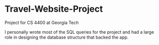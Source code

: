 # Travel-Website-Project
Project for CS 4400 at Georgia Tech

I personally wrote most of the SQL queries for the project and had a large role in designing the database structure that backed the app.
